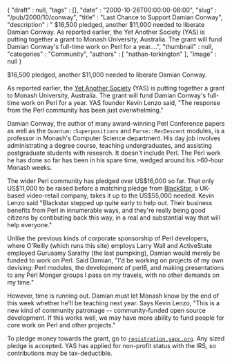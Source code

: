 {
   "draft" : null,
   "tags" : [],
   "date" : "2000-10-26T00:00:00-08:00",
   "slug" : "/pub/2000/10/conway",
   "title" : "Last Chance to Support Damian Conway",
   "description" : " $16,500 pledged, another $11,000 needed to liberate Damian Conway. As reported earlier, the Yet Another Society (YAS) is putting together a grant to Monash University, Australia. The grant will fund Damian Conway's full-time work on Perl for a year....",
   "thumbnail" : null,
   "categories" : "Community",
   "authors" : [
      "nathan-torkington"
   ],
   "image" : null
}





\$16,500 pledged, another \$11,000 needed to liberate Damian Conway.

As reported earlier, the [Yet Another
Society](http://www.yetanother.org/) (YAS) is putting together a grant
to Monash University, Australia. The grant will fund Damian Conway's
full-time work on Perl for a year. YAS founder Kevin Lenzo said, "The
response from the Perl community has been just overwhelming."

Damian Conway, the author of many award-winning Perl Conference papers
as well as the `Quantum::Superpositions` and `Parse::RecDescent`
modules, is a professor in Monash's Computer Science department. His day
job involves administrating a degree course, teaching undergraduates,
and assisting postgraduate students with research. It doesn't include
Perl. The Perl work he has done so far has been in his spare time,
wedged around his &gt;60-hour Monash weeks.

The wider Perl community has pledged over US\$16,000 so far. That only
US\$11,000 to be raised before a matching pledge from
[BlackStar](http://www.blackstar.co.uk/), a UK-based video-retail
company, takes it up to the US\$55,000 needed. Kevin Lenzo said
"Blackstar stepped up quite early to help out. Their business benefits
from Perl in innumerable ways, and they're really being good citizens by
contibuting back this way, in a real and substantial way that will help
everyone."

Unlike the previous kinds of corporate sponsorship of Perl developers,
where O'Reilly (which runs this site) employs Larry Wall and ActiveState
employed Gurusamy Sarathy (the last pumpking), Damian would merely be
funded to work on Perl. Said Damian, "I'd be working on projects of my
own devising: Perl modules, the development of perl6, and making
presentations to any Perl Monger groups I pass on my travels, with no
other demands on my time."

However, time is running out. Damian must let Monash know by the end of
this week whether he'll be teaching next year. Says Kevin Lenzo, "This
is a new kind of community patronage -- community-funded open source
development. If this works well, we may have more ability to fund people
for core work on Perl and other projects."

To pledge money towards the grant, go to
[`registration.yapc.org`](http://registration.yapc.org/). Any sized
pledge is accepted. YAS has applied for non-profit status with the IRS,
so contributions may be tax-deductible.


